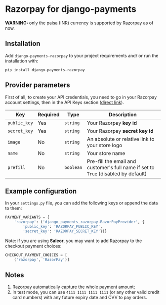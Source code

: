 # Razorpay for django-payments

**WARNING:** only the paisa (INR) currency is supported by Razorpay as of now.

## Installation
Add `django-payments-razorpay` to your project requirements 
and/ or run the installation with:
```shell
pip install django-payments-razorpay
```


## Provider parameters
First of all, to create your API credentials, you need to go in your Razorpay account settings, 
then in the API Keys section ([direct link](https://dashboard.razorpay.com/#/app/keys)).

| Key          | Required | Type      | Description |
| ------------ | -------  | --------- | ----------- |
| `public_key` | Yes      | `string`  | Your Razorpay **key id**        |
| `secret_key` | Yes      | `string`  | Your Razorpay **secret key id** |
| `image`      | No       | `string`  | An absolute or relative link to your store logo |
| `name`       | No       | `string`  | Your store name |
| `prefill`    | No       | `boolean` | Pre-fill the email and customer's full name if set to `True` (disabled by default) |


## Example configuration

In your `settings.py` file, you can add the following keys or append the data to them:

```python
PAYMENT_VARIANTS = {
    'razorpay': ('django_payments_razorpay.RazorPayProvider', {
        'public_key': 'RAZORPAY_PUBLIC_KEY',
        'secret_key': 'RAZORPAY_SECRET_KEY'})}
```

Note: if you are using **Saleor**, you may want to add Razorpay to the checkout payment choices:

```python
CHECKOUT_PAYMENT_CHOICES = [
    ('razorpay', 'RazorPay')]
```


## Notes
1. Razorpay automatically capture the whole payment amount;
2. In test mode, you can use `4111 1111 1111 1111` (or any other valid credit card numbers) 
with any future expiry date and CVV to pay orders. 
